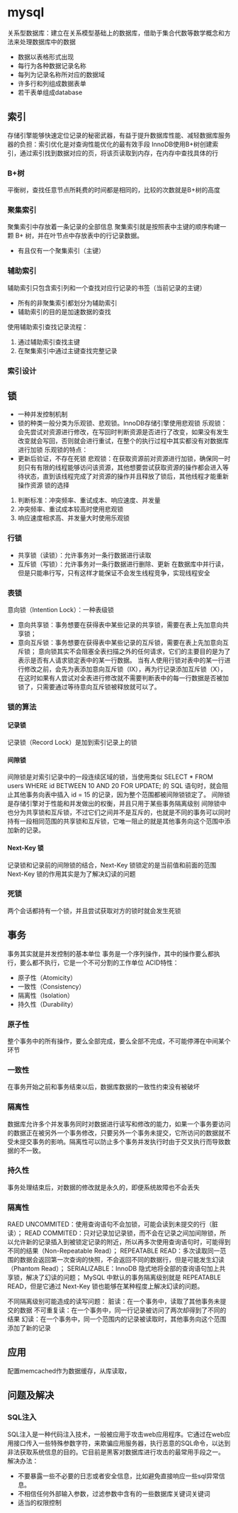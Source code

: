# mysql
关系型数据库：建立在关系模型基础上的数据库，借助于集合代数等数学概念和方法来处理数据库中的数据
* 数据以表格形式出现
* 每行为各种数据记录名称
* 每列为记录名称所对应的数据域
* 许多行和列组成数据表单
* 若干表单组成database
## 索引
存储引擎能够快速定位记录的秘密武器，有益于提升数据库性能、减轻数据库服务器的负担：索引优化是对查询性能优化的最有效手段
InnoDB使用B+树创建索引，通过索引找到数据对应的页，将该页读取到内存，在内存中查找具体的行
### B+树
平衡树，查找任意节点所耗费的时间都是相同的，比较的次数就是B+树的高度
### 聚集索引
聚集索引中存放着一条记录的全部信息
聚集索引就是按照表中主键的顺序构建一颗 B+ 树，并在叶节点中存放表中的行记录数据。
* 有且仅有一个聚集索引（主键）
### 辅助索引
辅助索引只包含索引列和一个查找对应行记录的书签（当前记录的主键）
* 所有的非聚集索引都划分为辅助索引
* 辅助索引的目的是加速数据的查找

使用辅助索引查找记录流程：
1. 通过辅助索引查找主键
2. 在聚集索引中通过主键查找完整记录
### 索引设计
## 锁
* 一种并发控制机制
* 锁的种类一般分类为乐观锁、悲观锁。InnoDB存储引擎使用悲观锁
 乐观锁：会先尝试对资源进行修改，在写回时判断资源是否进行了改变，如果没有发生改变就会写回，否则就会进行重试，在整个的执行过程中其实都没有对数据库进行加锁
 乐观锁的特点：
 * 更新后验证，不存在死锁
 悲观锁：在获取资源前对资源进行加锁，确保同一时刻只有有限的线程能够访问该资源，其他想要尝试获取资源的操作都会进入等待状态，直到该线程完成了对资源的操作并且释放了锁后，其他线程才能重新操作资源
 锁的选择
 1. 判断标准：冲突频率、重试成本、响应速度、并发量
 2. 冲突频率、重试成本较高时使用悲观锁
 3. 响应速度相求高、并发量大时使用乐观锁
### 行锁
* 共享锁（读锁）：允许事务对一条行数据进行读取
* 互斥锁（写锁）：允许事务对一条行数据进行删除、更新
在数据库中并行读，但是只能串行写，只有这样才能保证不会发生线程竞争，实现线程安全
### 表锁
意向锁（Intention Lock）：一种表级锁
* 意向共享锁：事务想要在获得表中某些记录的共享锁，需要在表上先加意向共享锁；
* 意向互斥锁：事务想要在获得表中某些记录的互斥锁，需要在表上先加意向互斥锁；
意向锁其实不会阻塞全表扫描之外的任何请求，它们的主要目的是为了表示是否有人请求锁定表中的某一行数据。
当有人使用行锁对表中的某一行进行修改之前，会先为表添加意向互斥锁（IX），再为行记录添加互斥锁（X），在这时如果有人尝试对全表进行修改就不需要判断表中的每一行数据是否被加锁了，只需要通过等待意向互斥锁被释放就可以了。
### 锁的算法
#### 记录锁
记录锁（Record Lock）是加到索引记录上的锁
#### 间隙锁
间隙锁是对索引记录中的一段连续区域的锁，当使用类似 SELECT * FROM users WHERE id BETWEEN 10 AND 20 FOR UPDATE; 的 SQL 语句时，就会阻止其他事务向表中插入 id = 15 的记录，因为整个范围都被间隙锁锁定了。
间隙锁是存储引擎对于性能和并发做出的权衡，并且只用于某些事务隔离级别
间隙锁中也分为共享锁和互斥锁，不过它们之间并不是互斥的，也就是不同的事务可以同时持有一段相同范围的共享锁和互斥锁，它唯一阻止的就是其他事务向这个范围中添加新的记录。
#### Next-Key 锁
记录锁和记录前的间隙锁的结合，Next-Key 锁锁定的是当前值和前面的范围
Next-Key 锁的作用其实是为了解决幻读的问题
### 死锁
两个会话都持有一个锁，并且尝试获取对方的锁时就会发生死锁
## 事务
事务其实就是并发控制的基本单位
事务是一个序列操作，其中的操作要么都执行，要么都不执行，它是一个不可分割的工作单位
ACID特性：
* 原子性（Atomicity）
* 一致性（Consistency）
* 隔离性（Isolation）
* 持久性（Durability）

### 原子性
整个事务中的所有操作，要么全部完成，要么全部不完成，不可能停滞在中间某个环节
### 一致性
在事务开始之前和事务结束以后，数据库数据的一致性约束没有被破坏
### 隔离性
数据库允许多个并发事务同时对数据进行读写和修改的能力，如果一个事务要访问的数据正在被另外一个事务修改，只要另外一个事务未提交，它所访问的数据就不受未提交事务的影响。隔离性可以防止多个事务并发执行时由于交叉执行而导致数据的不一致。
### 持久性
事务处理结束后，对数据的修改就是永久的，即便系统故障也不会丢失
### 隔离性
RAED UNCOMMITED：使用查询语句不会加锁，可能会读到未提交的行（脏读）；
READ COMMITED：只对记录加记录锁，而不会在记录之间加间隙锁，所以允许新的记录插入到被锁定记录的附近，所以再多次使用查询语句时，可能得到不同的结果（Non-Repeatable Read）；
REPEATABLE READ：多次读取同一范围的数据会返回第一次查询的快照，不会返回不同的数据行，但是可能发生幻读（Phantom Read）；
SERIALIZABLE：InnoDB 隐式地将全部的查询语句加上共享锁，解决了幻读的问题；
MySQL 中默认的事务隔离级别就是 REPEATABLE READ，但是它通过 Next-Key 锁也能够在某种程度上解决幻读的问题。

不同隔离级别可能造成的读写问题：
脏读：在一个事务中，读取了其他事务未提交的数据
不可重复读：在一个事务中，同一行记录被访问了两次却得到了不同的结果
幻读：在一个事务中，同一个范围内的记录被读取时，其他事务向这个范围添加了新的记录

## 应用
配置memcached作为数据缓存，从库读取，

## 问题及解决

### SQL注入
SQL注入是一种代码注入技术，一般被应用于攻击web应用程序。它通过在web应用接口传入一些特殊参数字符，来欺骗应用服务器，执行恶意的SQL命令，以达到非法获取系统信息的目的。它目前是黑客对数据库进行攻击的最常用手段之一。
解决办法：

* 不要暴露一些不必要的日志或者安全信息，比如避免直接响应一些sql异常信息。
* 不相信任何外部输入参数，过滤参数中含有的一些数据库关键词关键词
* 适当的权限控制
